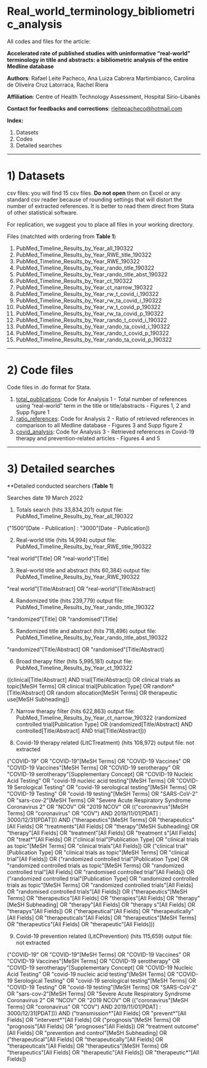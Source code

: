 # Real_world_terminology_bibliometric_analysis

All codes and files for the article: 

**Accelerated rate of published studies with uninformative “real-world” terminology in title and abstracts: a bibliometric analysis of the entire Medline database**

**Authors**: Rafael Leite Pacheco, Ana Luiza Cabrera Martimbianco, Carolina de Oliveira Cruz Latorraca, Rachel Riera

**Affiliation**: Centre of Health Technology Assessment, Hospital Sírio-Libanês

**Contact for feedbacks and corrections**: rleitepacheco@hotmail.com

**Index:**
1) Datasets
2) Codes
3) Detailed searches

-----------------------------------------------------------------------------------------------------------------------------------------------------------------------
# 1) Datasets

csv files: you will find 15 csv files. **Do not open** them on Excel or any standard csv reader because of rounding settings that will distort the number of extracted references. It is better to read them direct from Stata of other statistical software.

For replication, we suggest you to place all files in your working directory.

Files (matchted with ordering from **Table 1**)

1) PubMed_Timeline_Results_by_Year_all_190322
2) PubMed_Timeline_Results_by_Year_RWE_title_190322
3) PubMed_Timeline_Results_by_Year_RWE_190322
4) PubMed_Timeline_Results_by_Year_rando_title_190322
5) PubMed_Timeline_Results_by_Year_rando_title_abst_190322
6) PubMed_Timeline_Results_by_Year_ct_190322
7) PubMed_Timeline_Results_by_Year_ct_narrow_190322
8) PubMed_Timeline_Results_by_Year_rw_t_covid_i_190322
9) PubMed_Timeline_Results_by_Year_rw_ta_covid_i_190322
10) PubMed_Timeline_Results_by_Year_rw_t_covid_p_190322
11) PubMed_Timeline_Results_by_Year_rw_ta_covid_p_190322
12) PubMed_Timeline_Results_by_Year_rando_t_covid_i_190322
13) PubMed_Timeline_Results_by_Year_rando_ta_covid_i_190322
14) PubMed_Timeline_Results_by_Year_rando_t_covid_p_190322
15) PubMed_Timeline_Results_by_Year_rando_ta_covid_p_190322

-----------------------------------------------------------------------------------------------------------------------------------------------------------------------
# 2) Code files

Code files in .do format for Stata.

1) [total_publications](total_publications): Code for Analysis 1 - Total number of references using “real-world” term in the title or title/abstracts - Figures 1, 2 and Supp figure 1
3) [ratio_references](ratio_references): Code for Analysis 2 - Ratio of retrieved references in comparison to all Medline database - Figures 3 and Supp figure 2
4) [covid_analysis](covid_analysis): Code for Analysis 3 - Retrieved references in Covid-19 therapy and prevention-related articles - Figures 4 and 5


-----------------------------------------------------------------------------------------------------------------------------------------------------------------------
# 3) Detailed searches

**Detailed conducted searchers (**Table 1**)

Searches date 19 March 2022

1) Totals search (hits 33,834,201) output file: PubMed_Timeline_Results_by_Year_all_190322

("1500"[Date - Publication] : "3000"[Date - Publication])

2) Real-world title (hits 14,994) output file: PubMed_Timeline_Results_by_Year_RWE_title_190322

"real world"[Title] OR "real-world"[Title]

3) Real-world title and abstract (hits 60,384) output file: PubMed_Timeline_Results_by_Year_RWE_190322

"real world"[Title/Abstract] OR "real-world"[Title/Abstract]

4) Randomized title (hits 239,779) output file: PubMed_Timeline_Results_by_Year_rando_title_190322

"randomized"[Title] OR "randomised"[Title]

5) Randomized title and abstract (hits 718,496) output file: PubMed_Timeline_Results_by_Year_rando_title_abst_190322

"randomized"[Title/Abstract] OR "randomised"[Title/Abstract]

6) Broad therapy filter (hits 5,995,181) output file: PubMed_Timeline_Results_by_Year_ct_190322

((clinical[Title/Abstract] AND trial[Title/Abstract]) OR clinical trials as topic[MeSH Terms] OR clinical trial[Publication Type] OR random*[Title/Abstract] OR random allocation[MeSH Terms] OR therapeutic use[MeSH Subheading])

7) Narrow therapy filter (hits 622,863) output file: PubMed_Timeline_Results_by_Year_ct_narrow_190322
(randomized controlled trial[Publication Type] OR (randomized[Title/Abstract] AND controlled[Title/Abstract] AND trial[Title/Abstract]))

8) Covid-19 therapy related (LitCTreatment) (hits 108,972) output file: not extracted

("COVID-19" OR "COVID-19"[MeSH Terms] OR "COVID-19 Vaccines" OR "COVID-19 Vaccines"[MeSH Terms] OR "COVID-19 serotherapy" OR "COVID-19 serotherapy"[Supplementary Concept] OR "COVID-19 Nucleic Acid Testing" OR "covid-19 nucleic acid testing"[MeSH Terms] OR "COVID-19 Serological Testing" OR "covid-19 serological testing"[MeSH Terms] OR "COVID-19 Testing" OR "covid-19 testing"[MeSH Terms] OR "SARS-CoV-2" OR "sars-cov-2"[MeSH Terms] OR "Severe Acute Respiratory Syndrome Coronavirus 2" OR "NCOV" OR "2019 NCOV" OR (("coronavirus"[MeSH Terms] OR "coronavirus" OR "COV") AND 2019/11/01[PDAT] : 3000/12/31[PDAT])) AND ("therapeutics"[MeSH Terms] OR "therapeutics"[All Fields] OR "treatments"[All Fields] OR "therapy"[MeSH Subheading] OR "therapy"[All Fields] OR "treatment"[All Fields] OR "treatment s"[All Fields] OR "treat*"[All Fields] OR ("clinical trial"[Publication Type] OR "clinical trials as topic"[MeSH Terms] OR "clinical trials"[All Fields]) OR ("clinical trial"[Publication Type] OR "clinical trials as topic"[MeSH Terms] OR "clinical trial"[All Fields]) OR ("randomized controlled trial"[Publication Type] OR "randomized controlled trials as topic"[MeSH Terms] OR "randomized controlled trial"[All Fields] OR "randomised controlled trial"[All Fields]) OR ("randomized controlled trial"[Publication Type] OR "randomized controlled trials as topic"[MeSH Terms] OR "randomized controlled trials"[All Fields] OR "randomised controlled trials"[All Fields]) OR ("therapeutics"[MeSH Terms] OR "therapeutics"[All Fields] OR "therapies"[All Fields] OR "therapy"[MeSH Subheading] OR "therapy"[All Fields] OR "therapy s"[All Fields] OR "therapys"[All Fields]) OR ("therapeutical"[All Fields] OR "therapeutically"[All Fields] OR "therapeuticals"[All Fields] OR "therapeutics"[MeSH Terms] OR "therapeutics"[All Fields] OR "therapeutic"[All Fields]))

9) Covid-19 prevention related (LitCPrevention) (hits 115,659) output file: not extracted

("COVID-19" OR "COVID-19"[MeSH Terms] OR "COVID-19 Vaccines" OR "COVID-19 Vaccines"[MeSH Terms] OR "COVID-19 serotherapy" OR "COVID-19 serotherapy"[Supplementary Concept] OR "COVID-19 Nucleic Acid Testing" OR "covid-19 nucleic acid testing"[MeSH Terms] OR "COVID-19 Serological Testing" OR "covid-19 serological testing"[MeSH Terms] OR "COVID-19 Testing" OR "covid-19 testing"[MeSH Terms] OR "SARS-CoV-2" OR "sars-cov-2"[MeSH Terms] OR "Severe Acute Respiratory Syndrome Coronavirus 2" OR "NCOV" OR "2019 NCOV" OR (("coronavirus"[MeSH Terms] OR "coronavirus" OR "COV") AND 2019/11/01[PDAT] : 3000/12/31[PDAT])) AND ("transmission*"[All Fields] OR "prevent*"[All Fields] OR "intervent*"[All Fields] OR ("prognosis"[MeSH Terms] OR "prognosis"[All Fields] OR "prognoses"[All Fields]) OR "treatment outcome"[All Fields] OR "prevention and control"[MeSH Subheading] OR ("therapeutical"[All Fields] OR "therapeutically"[All Fields] OR "therapeuticals"[All Fields] OR "therapeutics"[MeSH Terms] OR "therapeutics"[All Fields] OR "therapeutic"[All Fields]) OR "therapeutic*"[All Fields])
